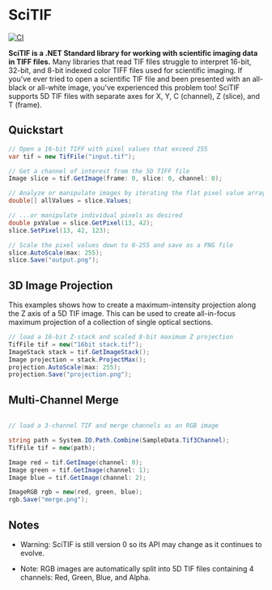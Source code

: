 # SciTIF

[![CI](https://github.com/swharden/SciTIF/actions/workflows/ci.yaml/badge.svg)](https://github.com/swharden/SciTIF/actions/workflows/ci.yaml)

**SciTIF is a .NET Standard library for working with scientific imaging data in TIFF files.** Many libraries that read TIF files struggle to interpret 16-bit, 32-bit, and 8-bit indexed color TIFF files used for scientific imaging. If you've ever tried to open a scientific TIF file and been presented with an all-black or all-white image, you've experienced this problem too! SciTIF supports 5D TIF files with separate axes for X, Y, C (channel), Z (slice), and T (frame).

## Quickstart

```cs
// Open a 16-bit TIFF with pixel values that exceed 255
var tif = new TifFile("input.tif");

// Get a channel of interest from the 5D TIFF file
Image slice = tif.GetImage(frame: 0, slice: 0, channel: 0);

// Analyze or manipulate images by iterating the flat pixel value array
double[] allValues = slice.Values;

// ...or manipulate individual pixels as desired
double pxValue = slice.GetPixel(13, 42);
slice.SetPixel(13, 42, 123);

// Scale the pixel values down to 0-255 and save as a PNG file
slice.AutoScale(max: 255);
slice.Save("output.png");
```

## 3D Image Projection

This examples shows how to create a maximum-intensity projection along the Z axis of a 5D TIF image. This can be used to create all-in-focus maximum projection of a collection of single optical sections.

```cs
// load a 16-bit Z-stack and scaled 8-bit maximum Z projection
TifFile tif = new("16bit stack.tif");
ImageStack stack = tif.GetImageStack();
Image projection = stack.ProjectMax();
projection.AutoScale(max: 255);
projection.Save("projection.png");
```

## Multi-Channel Merge
```cs

// load a 3-channel TIF and merge channels as an RGB image

string path = System.IO.Path.Combine(SampleData.Tif3Channel);
TifFile tif = new(path);

Image red = tif.GetImage(channel: 0);
Image green = tif.GetImage(channel: 1);
Image blue = tif.GetImage(channel: 2);

ImageRGB rgb = new(red, green, blue);
rgb.Save("merge.png");
```

## Notes

* Warning: SciTIF is still version 0 so its API may change as it continues to evolve.

* Note: RGB images are automatically split into 5D TIF files containing 4 channels: Red, Green, Blue, and Alpha.